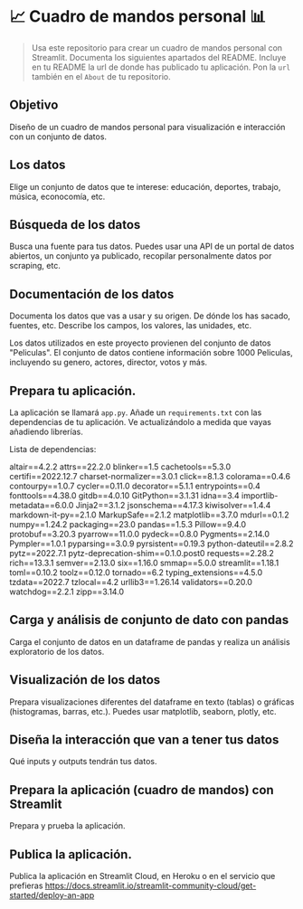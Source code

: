 # 📈 Cuadro de mandos personal 📊
 
> Usa este repositorio para crear un cuadro de mandos personal con Streamlit. Documenta los siguientes apartados del README.
> Incluye en tu README la url de donde has publicado tu aplicación. Pon la `url` también en el `About` de tu repositorio.

## Objetivo
Diseño de un cuadro de mandos personal para visualización e interacción con un conjunto de datos.

## Los datos
Elige un conjunto de datos que te interese: educación, deportes, trabajo, música, econocomía, etc. 

## Búsqueda de los datos
Busca una fuente para tus datos. Puedes usar una API de un portal de datos abiertos, un conjunto ya publicado, recopilar personalmente datos por scraping, etc.

## Documentación de los datos
Documenta los datos que vas a usar y su origen. De dónde los has sacado, fuentes, etc. Describe los campos, los valores, las unidades, etc.

Los datos utilizados en este proyecto provienen del conjunto de datos "Peliculas". El conjunto de datos contiene información sobre 1000 Peliculas, incluyendo su genero, actores, director, votos y más.

## Prepara tu aplicación.
La aplicación se llamará `app.py`. Añade un `requirements.txt` con las dependencias de tu aplicación. Ve actualizándolo a medida que vayas añadiendo librerías.

Lista de dependencias:

altair==4.2.2
attrs==22.2.0
blinker==1.5
cachetools==5.3.0
certifi==2022.12.7
charset-normalizer==3.0.1
click==8.1.3
colorama==0.4.6
contourpy==1.0.7
cycler==0.11.0
decorator==5.1.1
entrypoints==0.4
fonttools==4.38.0
gitdb==4.0.10
GitPython==3.1.31
idna==3.4
importlib-metadata==6.0.0
Jinja2==3.1.2
jsonschema==4.17.3
kiwisolver==1.4.4
markdown-it-py==2.1.0
MarkupSafe==2.1.2
matplotlib==3.7.0
mdurl==0.1.2
numpy==1.24.2
packaging==23.0
pandas==1.5.3
Pillow==9.4.0
protobuf==3.20.3
pyarrow==11.0.0
pydeck==0.8.0
Pygments==2.14.0
Pympler==1.0.1
pyparsing==3.0.9
pyrsistent==0.19.3
python-dateutil==2.8.2
pytz==2022.7.1
pytz-deprecation-shim==0.1.0.post0
requests==2.28.2
rich==13.3.1
semver==2.13.0
six==1.16.0
smmap==5.0.0
streamlit==1.18.1
toml==0.10.2
toolz==0.12.0
tornado==6.2
typing_extensions==4.5.0
tzdata==2022.7
tzlocal==4.2
urllib3==1.26.14
validators==0.20.0
watchdog==2.2.1
zipp==3.14.0

## Carga y análisis de conjunto de dato con pandas
Carga el conjunto de datos en un dataframe de pandas y realiza un análisis exploratorio de los datos.

## Visualización de los datos
Prepara visualizaciones diferentes del dataframe en texto (tablas) o gráficas (histogramas, barras, etc.). Puedes usar matplotlib, seaborn, plotly, etc.

## Diseña la interacción que van a tener tus datos
Qué inputs y outputs tendrán tus datos. 

## Prepara la aplicación (cuadro de mandos) con Streamlit
Prepara y prueba la aplicación.

## Publica la aplicación.
Publica la aplicación en Streamlit Cloud, en Heroku o en el servicio que prefieras https://docs.streamlit.io/streamlit-community-cloud/get-started/deploy-an-app
